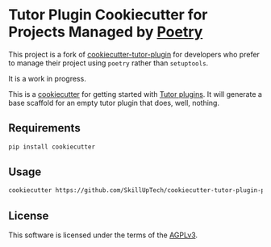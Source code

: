 # Tutor Plugin Cookiecutter for Projects Managed by [Poetry](https://python-poetry.org/)

This project is a fork of [cookiecutter-tutor-plugin](https://github.com/overhangio/cookiecutter-tutor-plugin) for developers who prefer to manage their project using `poetry` rather than `setuptools`.

It is a work in progress.

This is a [cookiecutter](https://cookiecutter.readthedocs.io/en/latest/tutorial2.html) for getting started with [Tutor plugins](https://docs.tutor.overhang.io/plugins.html). 
It will generate a base scaffold for an empty tutor plugin that does, well, nothing.

Requirements
------------

```bash
pip install cookiecutter
```

Usage
-----

```bash
cookiecutter https://github.com/SkillUpTech/cookiecutter-tutor-plugin-poetry.git
```

License
-------

This software is licensed under the terms of the [AGPLv3](https://www.gnu.org/licenses/agpl-3.0.en.html).
